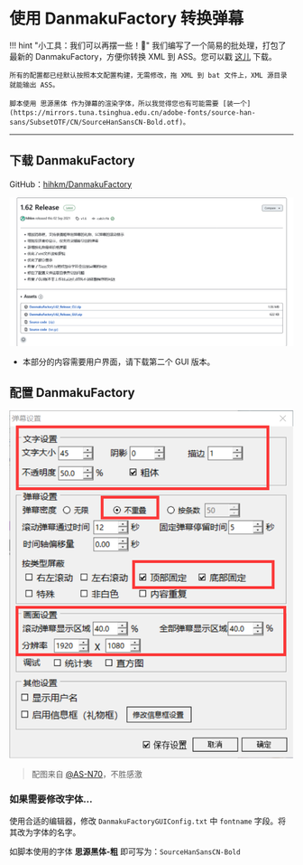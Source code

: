 # 使用 DanmakuFactory 转换弹幕

!!! hint "小工具：我们可以再摆一些！🤞"
    我们编写了一个简易的批处理，打包了最新的 DanmakuFactory，方便你转换 XML 到 ASS。您可以戳 [这儿](./attachments/DanmakuFactory_with_Script.7z) 下载。
    
    所有的配置都已经默认按照本文配置构建，无需修改，拖 XML 到 bat 文件上，XML 源目录就能输出 ASS。
    
    脚本使用 思源黑体 作为弹幕的渲染字体，所以我觉得您也有可能需要 [装一个](https://mirrors.tuna.tsinghua.edu.cn/adobe-fonts/source-han-sans/SubsetOTF/CN/SourceHanSansCN-Bold.otf)。

---

## 下载 DanmakuFactory

GitHub：[hihkm/DanmakuFactory](https://github.com/hihkm/DanmakuFactory/releases/tag/v1.6)

![image-20220428060341042](danmakufactory.assets/image-20220428060341042.png)

-   本部分的内容需要用户界面，请下载第二个 GUI 版本。

## 配置 DanmakuFactory

![image-20220428060441517](danmakufactory.assets/image-20220428060441517.png)

>   配图来自 [@AS-N70](https://gitee.com/as-n70)，不胜感激

### 如果需要修改字体...

使用合适的编辑器，修改 `DanmakuFactoryGUIConfig.txt` 中 `fontname` 字段。将其改为字体的名字。

如脚本使用的字体 **思源黑体-粗** 即可写为：`SourceHanSansCN-Bold`